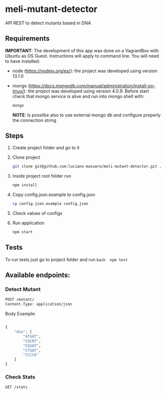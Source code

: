 # meli-mutant-detector
API REST to detect mutants based in DNA

## Requirements
**IMPORTANT**: The development of this app was done on a VagrantBox with Ubuntu as OS Guest. Instructions will apply to command line.
You will need to have installed:
* node (https://nodejs.org/es/): the project was developed using version 13.1.0 
* mongo (https://docs.mongodb.com/manual/administration/install-on-linux/): the project was developed using version 4.0.9. Before start check that mongo service is alive and run into mongo shell with: 

    ```bash
    mongo
    ```

    **NOTE**: Is possilbe also to use external mongo db and configure properly the connection string

## Steps
1. Create project folder and go to it
1. Clone project

    ```bash 
    git clone git@github.com:luciano-masuero/meli-mutant-detector.git . 
    ```
1. Inside project root folder run 

    ```bash 
    npm install 
    ```
1. Copy config.json.example to config.json

    ```bash 
    cp config.json.example config.json 
    ```
1. Check values of configs
1. Run application

    ```bash 
    npm start 
    ```
    
## Tests
To run tests just go to project folder and run 
    ```bash 
    npm test 
    ```
## Available endpoints:

### Detect Mutant
```bash 
POST /mutant/
Content-Type: application/json
```
Body Example:
```bash 

{
    "dna": [
        "ATGGT",
        "CGCRT",
        "CGGAT",
        "CTGAT",
        "CCCCA"
    ]
}

```

### Check Stats
```bash 
GET /stats

